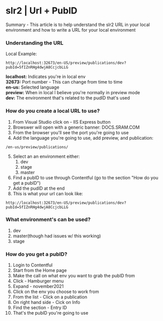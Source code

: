 # slr2 | Url + PubID

Summary - This article is to help understand the slr2 URL in your local environment and how to write a URL for your local environment

### Understanding the URL 

Local Example:
```
http://localhost:32673/en-US/preview/publications/dev?pubId=5fIZnRHg4dwjA8CcjcbLLG
```
**localhost:** Indicates you're in local env  
**32673:** Port number - This can change from time to time  
**en-us:** Selected language  
**preview:** When in local I believe you're normally in preview mode  
**dev:** The environment that's related to the pudID that's used  

### How do you create a local URL to use?
1. From Visual Studio click on - IIS Express button
2. Browswer will open with a generic banner: DOCS.SRAM.COM
3. From the browser you'll see the port you're going to use
4. Add the language you're going to use, add preview, and publication:
```   
/en-us/preview/publications/
```
5. Select an an environment either:
    1. dev
    2. stage
    3. master
6. Find a pubID to use through Contentful (go to the section "How do you get a pubID")
7. Add the pudID at the end
8. This is what your url can look like:
```
http://localhost:32673/en-US/preview/publications/dev?pubId=5fIZnRHg4dwjA8CcjcbLLG
```


### What environment's can be used?
1. dev
2. master(though had issues w/ this working)
3. stage

### How do you get a pubID?
1. Login to Contentful
2. Start from the Home page
3. Make the call on what env you want to grab the pubID from
4. Click - Hamburger menu
5. Expand - november2021
6. Click on the env you choose to work from
7. From the list - Click on a publication
8. On right hand side - Cick on Info 
9. Find the section - Entry ID
10. That's the pubID you're going to use 